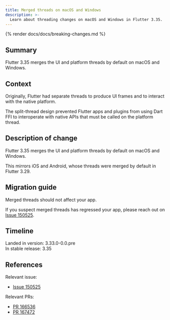 ```yaml
---
title: Merged threads on macOS and Windows
description: >-
  Learn about threading changes on macOS and Windows in Flutter 3.35.
---
```


{% render docs/docs/breaking-changes.md %}

## Summary

Flutter 3.35 merges the UI and platform threads by default on macOS and Windows.

## Context

Originally, Flutter had separate threads to produce UI frames and to
interact with the native platform.

The split-thread design prevented Flutter apps and plugins from using Dart FFI
to interoperate with native APIs that must be called on the platform thread.

## Description of change

Flutter 3.35 merges the UI and platform threads by default on macOS and Windows.

This mirrors iOS and Android, whose threads were merged by default in
Flutter 3.29.

## Migration guide

Merged threads should not affect your app.

If you suspect merged threads has regressed your app, please reach out on 
[Issue 150525][].

## Timeline

Landed in version: 3.33.0-0.0.pre<br>
In stable release: 3.35

## References

Relevant issue:

* [Issue 150525][]

Relevant PRs:

* [PR 166536][]
* [PR 167472][]

[Issue 150525]: {{site.repo.flutter}}/issues/150525
[PR 166536]: {{site.repo.flutter}}/pull/166536
[PR 167472]: {{site.repo.flutter}}/pull/167472

